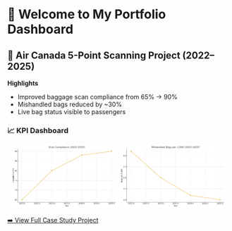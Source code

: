 # 👋 Welcome to My Portfolio Dashboard

## 🚦 Air Canada 5-Point Scanning Project (2022–2025)

**Highlights**
- Improved baggage scan compliance from 65% → 90%
- Mishandled bags reduced by ~30%
- Live bag status visible to passengers

### 📈 KPI Dashboard

<div align="center">

<img src="scan_compliance_2022_2025.png" alt="Scan Compliance Chart" width="48%">
<img src="mishandled_per_1000_2022_2025.png" alt="Mishandled Bags Chart" width="48%">

</div>

[➡️ View Full Case Study Project](https://github.com/KindhujanMahendiran/air-canada-baggage-tracking-5point)
